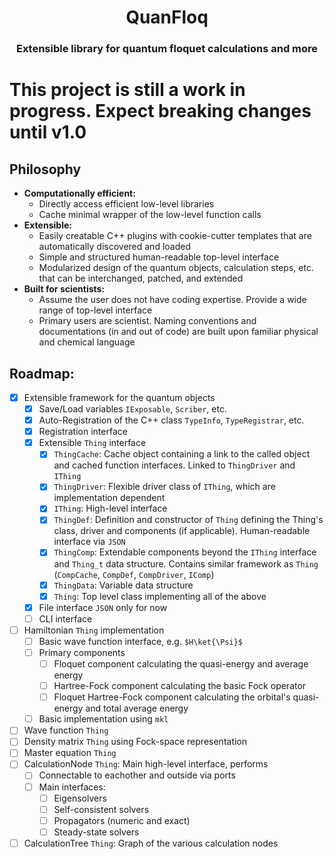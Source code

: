 <h1 align="center">QuanFloq</h1>
<h3 align="center">Extensible library for quantum floquet calculations and more</h3>

# This project is still a work in progress. Expect breaking changes until v1.0

## Philosophy

- **Computationally efficient:**
    - Directly access efficient low-level libraries
    - Cache minimal wrapper of the low-level function calls
- **Extensible:**
    - Easily creatable C++ plugins with cookie-cutter templates that are automatically discovered and loaded
    - Simple and structured human-readable top-level interface
    - Modularized design of the quantum objects, calculation steps, etc. that can be interchanged, patched, and extended
- **Built for scientists:**
    - Assume the user does not have coding expertise. Provide a wide range of top-level interface
    - Primary users are scientist. Naming conventions and documentations (in and out of code) are built upon familiar
      physical and chemical language

## Roadmap:

- [x] Extensible framework for the quantum objects
    - [x] Save/Load variables `IExposable`, `Scriber`, etc.
    - [x] Auto-Registration of the C++ class `TypeInfo`, `TypeRegistrar`, etc.
    - [x] Registration interface
    - [x] Extensible `Thing` interface
        - [x] `ThingCache`: Cache object containing a link to the called object and cached function interfaces. Linked
          to `ThingDriver` and `IThing`
        - [x] `ThingDriver`: Flexible driver class of `IThing`, which are implementation dependent
        - [x] `IThing`: High-level interface
        - [x] `ThingDef`: Definition and constructor of `Thing` defining the Thing's class, driver and components
          (if applicable). Human-readable interface via `JSON`
        - [x] `ThingComp`: Extendable components beyond the `IThing` interface and `Thing_t` data structure. Contains
          similar framework as `Thing` (`CompCache`, `CompDef`, `CompDriver`, `IComp`)
        - [x] `ThingData`: Variable data structure
        - [x] `Thing`: Top level class implementing all of the above
    - [x] File interface `JSON` only for now
    - [ ] CLI interface
- [ ] Hamiltonian `Thing` implementation
    - [ ] Basic wave function interface, e.g. `$H\ket{\Psi}$`
    - [ ] Primary components
        - [ ] Floquet component calculating the quasi-energy and average energy
        - [ ] Hartree-Fock component calculating the basic Fock operator
        - [ ] Floquet Hartree-Fock component calculating the orbital's quasi-energy and total average energy
    - [ ] Basic implementation using `mkl`
- [ ] Wave function `Thing`
- [ ] Density matrix `Thing` using Fock-space representation
- [ ] Master equation `Thing`
- [ ] CalculationNode `Thing`: Main high-level interface, performs
    - [ ] Connectable to eachother and outside via ports
    - [ ] Main interfaces:
        - [ ] Eigensolvers
        - [ ] Self-consistent solvers
        - [ ] Propagators (numeric and exact)
        - [ ] Steady-state solvers
- [ ] CalculationTree `Thing`: Graph of the various calculation nodes